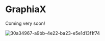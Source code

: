 # GraphiaX

Coming very soon!

![30a34967-a9bb-4e22-ba23-e5e1d13f1f74](https://github.com/MohyiddineDilmi/GraphiaX/assets/33746487/5092e3cf-583c-4444-b95d-2547873fa149)
